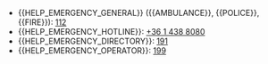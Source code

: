 - {{HELP_EMERGENCY_GENERAL}} ({{AMBULANCE}}, {{POLICE}}, {{FIRE}}): [112](tel:112)
- {{HELP_EMERGENCY_HOTLINE}}: [+36 1 438 8080](tel:+3614388080)
- {{HELP_EMERGENCY_DIRECTORY}}: [191](tel:191)
- {{HELP_EMERGENCY_OPERATOR}}: [199](tel:199)
